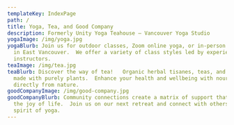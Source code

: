 ```yaml
---
templateKey: IndexPage
path: /
title: Yoga, Tea, and Good Company
description: Formerly Unity Yoga Teahouse — Vancouver Yoga Studio
yogaImage: /img/yoga.jpg
yogaBlurb: Join us for outdoor classes, Zoom online yoga, or in-person classes
  in East Vancouver.  We offer a variety of class styles led by experienced
  instructors.
teaImage: /img/tea.jpg
teaBlurb: Discover the way of tea!   Organic herbal tisanes, teas, and tinctures
  made with purely plants.  Enhance your health and wellbeing with nourishment
  directly from nature.
goodCompanyImage: /img/good-company.jpg
goodCompanyBlurb: Community connections create a matrix of support that enhance
  the joy of life.  Join us on our next retreat and connect with others in the
  spirit of yoga.
---
```

